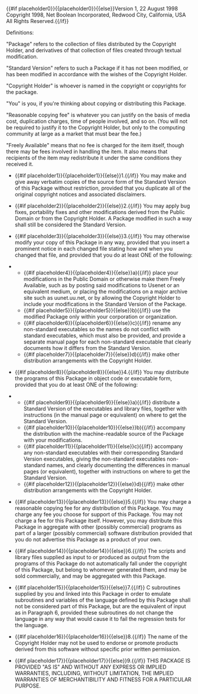{{#if placeholder0}}{{placeholder0}}{{else}}Version 1, 22 August 1998 Copyright 1998, Net Boolean Incorporated, Redwood City, California, USA All
         Rights Reserved.{{/if}}

Definitions:

&quot;Package&quot; refers to the collection of files distributed by the Copyright Holder, and derivatives of that collection of files created through textual modification.

&quot;Standard Version&quot; refers to such a Package if it has not been modified, or has been modified in accordance with the wishes of the Copyright Holder.

&quot;Copyright Holder&quot; is whoever is named in the copyright or copyrights for the package.

&quot;You&quot; is you, if you're thinking about copying or distributing this Package.

&quot;Reasonable copying fee&quot; is whatever you can justify on the basis of media cost, duplication charges, time of people involved, and so on. (You will not be required to justify it to the Copyright Holder, but only to the computing community at large as a market that must bear the fee.)

&quot;Freely Available&quot; means that no fee is charged for the item itself, though there may be fees involved in handling the item. It also means that recipients of the item may redistribute it under the same conditions they received it.

* {{#if placeholder1}}{{placeholder1}}{{else}}1.{{/if}} You may make and give away verbatim copies of the source form of the Standard Version of this Package without restriction, provided that you duplicate all of the original copyright notices and associated disclaimers.
* {{#if placeholder2}}{{placeholder2}}{{else}}2.{{/if}} You may apply bug fixes, portability fixes and other modifications derived from the Public Domain or from the Copyright Holder. A Package modified in such a way shall still be considered the Standard Version.
* {{#if placeholder3}}{{placeholder3}}{{else}}3.{{/if}} You may otherwise modify your copy of this Package in any way, provided that you insert a prominent notice in each changed file stating how and when you changed that file, and provided that you do at least ONE of the following:
* * {{#if placeholder4}}{{placeholder4}}{{else}}a){{/if}} place your modifications in the Public Domain or otherwise make them Freely Available, such as by posting said modifications to Usenet or an equivalent medium, or placing the modifications on a major archive site such as uunet.uu.net, or by allowing the Copyright Holder to include your modifications in the Standard Version of the Package.
  * {{#if placeholder5}}{{placeholder5}}{{else}}b){{/if}} use the modified Package only within your corporation or organization.
  * {{#if placeholder6}}{{placeholder6}}{{else}}c){{/if}} rename any non-standard executables so the names do not conflict with standard executables, which must also be provided, and provide a separate manual page for each non-standard executable that clearly documents how it differs from the Standard Version.
  * {{#if placeholder7}}{{placeholder7}}{{else}}d){{/if}} make other distribution arrangements with the Copyright Holder.

* {{#if placeholder8}}{{placeholder8}}{{else}}4.{{/if}} You may distribute the programs of this Package in object code or executable form, provided that you do at least ONE of the following:
* * {{#if placeholder9}}{{placeholder9}}{{else}}a){{/if}} distribute a Standard Version of the executables and library files, together with instructions (in the manual page or equivalent) on where to get the Standard Version.
  * {{#if placeholder10}}{{placeholder10}}{{else}}b){{/if}} accompany the distribution with the machine-readable source of the Package with your modifications.
  * {{#if placeholder11}}{{placeholder11}}{{else}}c){{/if}} accompany any non-standard executables with their corresponding Standard Version executables, giving the non-standard executables non-standard names, and clearly documenting the differences in manual pages (or equivalent), together with instructions on where to get the Standard Version.
  * {{#if placeholder12}}{{placeholder12}}{{else}}d){{/if}} make other distribution arrangements with the Copyright Holder.

* {{#if placeholder13}}{{placeholder13}}{{else}}5.{{/if}} You may charge a reasonable copying fee for any distribution of this Package. You may charge any fee you choose for support of this Package. You may not charge a fee for this Package itself. However, you may distribute this Package in aggregate with other (possibly commercial) programs as part of a larger (possibly commercial) software distribution provided that you do not advertise this Package as a product of your own.
* {{#if placeholder14}}{{placeholder14}}{{else}}6.{{/if}} The scripts and library files supplied as input to or produced as output from the programs of this Package do not automatically fall under the copyright of this Package, but belong to whomever generated them, and may be sold commercially, and may be aggregated with this Package.
* {{#if placeholder15}}{{placeholder15}}{{else}}7.{{/if}} C subroutines supplied by you and linked into this Package in order to emulate subroutines and variables of the language defined by this Package shall not be considered part of this Package, but are the equivalent of input as in Paragraph 6, provided these subroutines do not change the language in any way that would cause it to fail the regression tests for the language.
* {{#if placeholder16}}{{placeholder16}}{{else}}8.{{/if}} The name of the Copyright Holder may not be used to endorse or promote products derived from this software without specific prior written permission.
* {{#if placeholder17}}{{placeholder17}}{{else}}9.{{/if}} THIS PACKAGE IS PROVIDED &quot;AS IS&quot; AND WITHOUT ANY EXPRESS OR IMPLIED WARRANTIES, INCLUDING, WITHOUT LIMITATION, THE IMPLIED WARRANTIES OF MERCHANTIBILITY AND FITNESS FOR A PARTICULAR PURPOSE.